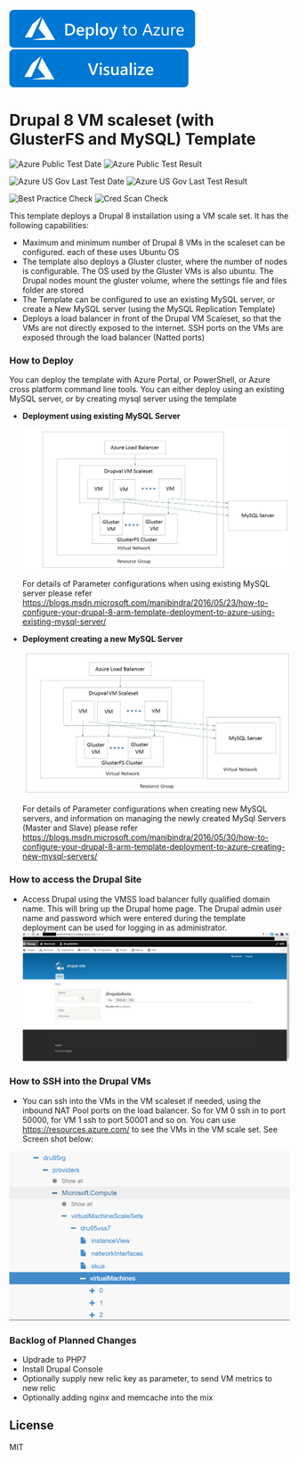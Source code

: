 [![Deploy To Azure](https://raw.githubusercontent.com/Azure/azure-quickstart-templates/master/1-CONTRIBUTION-GUIDE/images/deploytoazure.svg?sanitize=true)]("https://portal.azure.com/#create/Microsoft.Template/uri/https%3A%2F%2Fraw.githubusercontent.com%2FAzure%2Fazure-quickstart-templates%2Fmaster%2F301-drupal8-vmss-glusterfs-mysql%2Fazuredeploy.json")
[![Visualize](https://raw.githubusercontent.com/Azure/azure-quickstart-templates/master/1-CONTRIBUTION-GUIDE/images/visualizebutton.svg?sanitize=true)]("http://armviz.io/#/?load=https%3A%2F%2Fraw.githubusercontent.com%2FAzure%2Fazure-quickstart-templates%2Fmaster%2F301-drupal8-vmss-glusterfs-mysql%2Fazuredeploy.json")

# Drupal 8 VM scaleset (with GlusterFS and MySQL) Template

![Azure Public Test Date](https://azurequickstartsservice.blob.core.windows.net/badges/301-drupal8-vmss-glusterfs-mysql/PublicLastTestDate.svg)
![Azure Public Test Result](https://azurequickstartsservice.blob.core.windows.net/badges/301-drupal8-vmss-glusterfs-mysql/PublicDeployment.svg)

![Azure US Gov Last Test Date](https://azurequickstartsservice.blob.core.windows.net/badges/301-drupal8-vmss-glusterfs-mysql/FairfaxLastTestDate.svg)
![Azure US Gov Last Test Result](https://azurequickstartsservice.blob.core.windows.net/badges/301-drupal8-vmss-glusterfs-mysql/FairfaxDeployment.svg)

![Best Practice Check](https://azurequickstartsservice.blob.core.windows.net/badges/301-drupal8-vmss-glusterfs-mysql/BestPracticeResult.svg)
![Cred Scan Check](https://azurequickstartsservice.blob.core.windows.net/badges/301-drupal8-vmss-glusterfs-mysql/CredScanResult.svg)

This template deploys a Drupal 8 installation using a VM scale set. It has the
following capabilities:

- Maximum and minimum number of Drupal 8 VMs in the scaleset can be configured.
  each of these uses Ubuntu OS
- The template also deploys a Gluster cluster, where the number of nodes is
  configurable. The OS used by the Gluster VMs is also ubuntu. The Drupal nodes
  mount the gluster volume, where the settings file and files folder are stored
- The Template can be configured to use an existing MySQL server, or create a
  New MySQL server (using the MySQL Replication Template)
- Deploys a load balancer in front of the Drupal VM Scaleset, so that the VMs
  are not directly exposed to the internet. SSH ports on the VMs are exposed
  through the load balancer (Natted ports)

### How to Deploy

You can deploy the template with Azure Portal, or PowerShell, or Azure cross
platform command line tools. You can either deploy using an existing MySQL
server, or by creating mysql server using the template

- **Deployment using existing MySQL Server**

  ![Deployment Overview - Existing MySQL Server](https://raw.githubusercontent.com/Azure/azure-quickstart-templates/master/301-drupal8-vmss-glusterfs-mysql/images/Drupal%208%20ARM%20template%20overview.jpg "Deployment Overview - Existing MySQL Server")

  For details of Parameter configurations when using existing MySQL server
  please refer
  https://blogs.msdn.microsoft.com/manibindra/2016/05/23/how-to-configure-your-drupal-8-arm-template-deployment-to-azure-using-existing-mysql-server/

- **Deployment creating a new MySQL Server**

  ![Deployment Overview - New MySQL Server](https://raw.githubusercontent.com/Azure/azure-quickstart-templates/master/301-drupal8-vmss-glusterfs-mysql/images/Deployment%20with%20new%20mysql%20server.jpg "Deployment Overview - New MySQL Server")

  For details of Parameter configurations when creating new MySQL servers, and
  information on managing the newly created MySql Servers (Master and Slave)
  please refer
  https://blogs.msdn.microsoft.com/manibindra/2016/05/30/how-to-configure-your-drupal-8-arm-template-deployment-to-azure-creating-new-mysql-servers/

### How to access the Drupal Site

- Access Drupal using the VMSS load balancer fully qualified domain name. This
  will bring up the Drupal home page. The Drupal admin user name and password
  which were entered during the template deployment can be used for logging in
  as administrator.
  ![How to Access Drupal site](https://raw.githubusercontent.com/Azure/azure-quickstart-templates/master/301-drupal8-vmss-glusterfs-mysql/images/AccessingDrupalSite.jpg "Access Drupal Site")

### How to SSH into the Drupal VMs

- You can ssh into the VMs in the VM scaleset if needed, using the inbound NAT
  Pool ports on the load balancer. So for VM 0 ssh in to port 50000, for VM 1
  ssh to port 50001 and so on. You can use https://resources.azure.com/ to see
  the VMs in the VM scale set. See Screen shot below:

![SSH into Drupal VMs](https://raw.githubusercontent.com/Azure/azure-quickstart-templates/master/301-drupal8-vmss-glusterfs-mysql/images/azureResourceExplorer.png "SSH into Drupal VMs")

### Backlog of Planned Changes

- Updrade to PHP7
- Install Drupal Console
- Optionally supply new relic key as parameter, to send VM metrics to new relic
- Optionally adding nginx and memcache into the mix

## License

MIT
